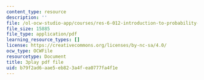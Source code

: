 ```yaml
---
content_type: resource
description: ''
file: /ol-ocw-studio-app/courses/res-6-012-introduction-to-probability-spring-2018/b79f2ad6aae5eb823a4fea0777fa4f1e_CdrVM6MGnGo.pdf
file_size: 15885
file_type: application/pdf
learning_resource_types: []
license: https://creativecommons.org/licenses/by-nc-sa/4.0/
ocw_type: OCWFile
resourcetype: Document
title: 3play pdf file
uid: b79f2ad6-aae5-eb82-3a4f-ea0777fa4f1e
---
```

